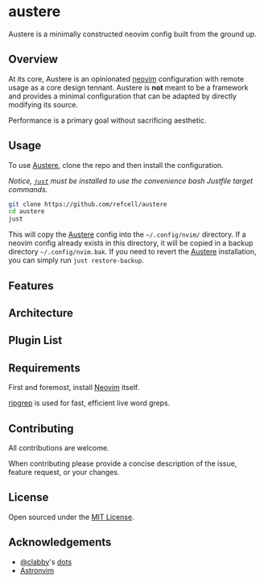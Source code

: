 # austere

Austere is a minimally constructed neovim config built from the ground up.

## Overview

At its core, Austere is an opinionated [neovim][neovim] configuration with
remote usage as a core design tennant. Austere is **not** meant to be a
framework and provides a minimal configuration that can be adapted by directly
modifying its source.

Performance is a primary goal without sacrificing aesthetic.

## Usage

To use [Austere][a], clone the repo and then install the configuration.

_Notice, [`just`][just] must be installed to use the convenience bash Justfile target commands._

```bash
git clone https://github.com/refcell/austere
cd austere
just
```

This will copy the [Austere][a] config into the `~/.config/nvim/` directory.
If a neovim config already exists in this directory, it will be copied in a
backup directory `~/.config/nvim.bak`. If you need to revert the [Austere][a]
installation, you can simply run `just restore-backup`.

[just]: https://github.com/casey/just

## Features


## Architecture



## Plugin List




## Requirements

First and foremost, install [Neovim][neovim] itself.

[ripgrep][ripgrep] is used for fast, efficient live word greps.

[ripgrep]: https://github.com/BurntSushi/ripgrep
[neovim]: https://github.com/neovim/neovim

## Contributing

All contributions are welcome.

When contributing please provide a concise description of the issue, feature
request, or your changes.

## License

Open sourced under the [MIT License][license].

## Acknowledgements

- [@clabby][c]'s [dots][cd]
- [Astronvim][avim]

[avim]: https://github.com/AstroNvim/AstroNvim
[c]: https://github.com/clabby
[cd]: https://github.com/clabby/dots
[a]: https://github.com/refcell/austere
[neovim]: https://github.com/neovim/neovim
[license]: ./LICENSE.md
